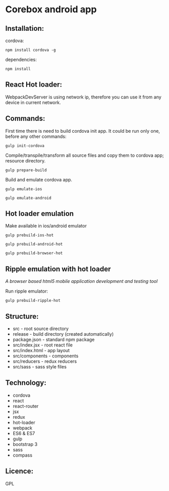 # Corebox android app

## Installation:

cordova:

    npm install cordova -g

dependencies:

    npm install

## React Hot loader:

WebpackDevServer is using network ip, therefore you can use it from any device in current network.

## Commands:

First time there is need to build cordova init app. It could be run only one, before any other commands:

    gulp init-cordova

Compile/transpile/transform all source files and copy them to cordova app; resource directory.

    gulp prepare-build

Build and emulate cordova app.

    gulp emulate-ios

    gulp emulate-android

## Hot loader emulation

Make available in ios/android emulator

    gulp prebuild-ios-hot

    gulp prebuild-android-hot

    gulp prebuild-browser-hot

## Ripple emulation with hot loader

*A browser based html5 mobile application development and testing tool*

Run ripple emulator:

    gulp prebuild-ripple-hot

## Structure:

  * src                - root source directory
  * release            - build directory (created automatically)
  * package.json       - standard npm package
  * src/index.jsx      - root react file
  * src/index.html     - app layout
  * src/components     - components
  * src/reducers       - redux reducers
  * src/sass           - sass style files

## Technology:

  * cordova
  * react
  * react-router
  * jsx
  * redux
  * hot-loader
  * webpack
  * ES6 & ES7
  * gulp
  * bootstrap 3
  * sass
  * compass

## Licence:

GPL
